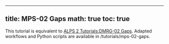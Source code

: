 
---
title: MPS-02 Gaps
math: true
toc: true
---

This tutorial is equivalent to [ALPS 2 Tutorials:DMRG-02 Gaps](../../dmrg/dmrg02). Adapted workflows and Python scripts are available in /tutorials/mps-02-gaps.

